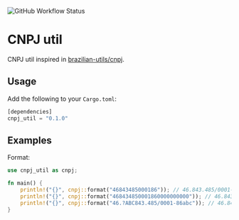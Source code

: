![GitHub Workflow Status](https://img.shields.io/github/workflow/status/rodolfoghi/cnpj-util-rust/Rust) 


# CNPJ util

CNPJ util inspired in [brazilian-utils/cnpj](https://github.com/brazilian-utils/brazilian-utils/blob/master/src/utilities/cnpj/index.ts).

## Usage

Add the following to your `Cargo.toml`:
```rust
[dependencies]
cnpj_util = "0.1.0"
```

## Examples

Format:
```rust
use cnpj_util as cnpj;

fn main() {
    println!("{}", cnpj::format("46843485000186")); // 46.843.485/0001-86
    println!("{}", cnpj::format("468434850001860000000000")); // 46.843.485/0001-86
    println!("{}", cnpj::format("46.?ABC843.485/0001-86abc")); // 46.843.485/0001-86
}
```
